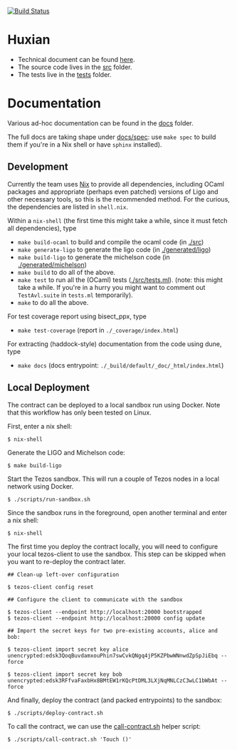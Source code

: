 [![Build Status](https://github.com/tezos-checker/huxian/workflows/CI/badge.svg)](https://github.com/tezos-checker/huxian/actions)

# Huxian

* Technical document can be found [here](https://hackmd.io/teMO2x9PRRy1iTBtrSMBvA?view).
* The source code lives in the [src](./src) folder.
* The tests live in the [tests](./tests) folder.

# Documentation

Various ad-hoc documentation can be found in the [docs](./docs) folder. 

The full docs are taking shape under [docs/spec](./docs/spec): use `make spec` to build them if you're in a Nix shell or have `sphinx` installed).

## Development

Currently the team uses [Nix](https://nixos.org/) to provide all dependencies, including OCaml packages and appropriate (perhaps even patched) versions of Ligo and other necessary tools, so this is the recommended method. For the curious, the dependencies are listed in `shell.nix`.

Within a `nix-shell` (the first time this might take a while, since it must fetch all dependencies), type

* `make build-ocaml` to build and compile the ocaml code (in [./src](./src))
* `make generate-ligo` to generate the ligo code (in [./generated/ligo](./generated/ligo))
* `make build-ligo` to generate the michelson code (in [./generated/michelson](./generated/michelson))
* `make build` to do all of the above.
* `make test` to run all the (OCaml) tests ([./src/tests.ml](./src/tests.ml)). (note: this might take a while. If you're in a hurry you might want to comment out `TestAvl.suite` in `tests.ml` temporarily).
* `make` to do all the above.

For test coverage report using bisect_ppx, type
*  `make test-coverage` (report in `./_coverage/index.html`)

For extracting (haddock-style) documentation from the code using dune, type
*  `make docs` (docs entrypoint: `./_build/default/_doc/_html/index.html`)

## Local Deployment

The contract can be deployed to a local sandbox run using Docker. Note that this workflow has only been tested on Linux.

First, enter a nix shell:
```console
$ nix-shell
```

Generate the LIGO and Michelson code:

```console
$ make build-ligo
```

Start the Tezos sandbox. This will run a couple of Tezos nodes in a local network using Docker.

```console
$ ./scripts/run-sandbox.sh
```

Since the sandbox runs in the foreground, open another terminal and enter a nix shell:
```console
$ nix-shell
```

The first time you deploy the contract locally, you will need to configure your local tezos-client to use the sandbox. This step can be skipped when you want to
re-deploy the contract later.

```console
## Clean-up left-over configuration

$ tezos-client config reset

## Configure the client to communicate with the sandbox

$ tezos-client --endpoint http://localhost:20000 bootstrapped
$ tezos-client --endpoint http://localhost:20000 config update

## Import the secret keys for two pre-existing accounts, alice and bob:

$ tezos-client import secret key alice unencrypted:edsk3QoqBuvdamxouPhin7swCvkQNgq4jP5KZPbwWNnwdZpSpJiEbq --force

$ tezos-client import secret key bob unencrypted:edsk3RFfvaFaxbHx8BMtEW1rKQcPtDML3LXjNqMNLCzC3wLC1bWbAt --force
```

And finally, deploy the contract (and packed entrypoints) to the sandbox:

```console
$ ./scripts/deploy-contract.sh
```

To call the contract, we can use the [call-contract.sh](./scripts/call-contract.sh) helper script:

```console
$ ./scripts/call-contract.sh 'Touch ()'
```
